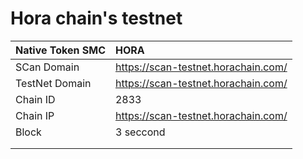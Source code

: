 # Hora chain's testnet



| Native Token SMC | HORA |
| :--- | :--- |
| SCan Domain | https://scan-testnet.horachain.com/ |
| TestNet Domain | https://scan-testnet.horachain.com/ |
| Chain ID  | 2833 |
| Chain IP | https://scan-testnet.horachain.com/ |
| Block | 3 seccond |
|  |  |
|  |  |



